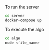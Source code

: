 To run the server

```bash
cd server
docker-compose up
```

To execute the algo

```bash
cd algo
node <file_name>
```
